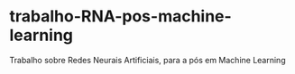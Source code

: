 # trabalho-RNA-pos-machine-learning
Trabalho sobre Redes Neurais Artificiais, para a pós em Machine Learning
